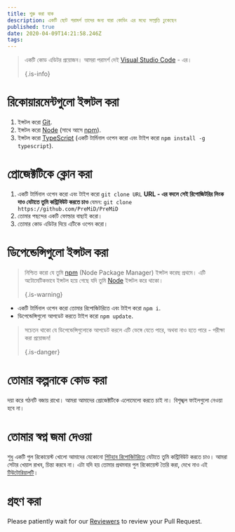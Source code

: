 ```yaml
---
title: শুরু করা যাক
description: একটি ছোট পরামর্শ তাদের জন্য যারা কোডিং এর মধ্যে সম্প্রতি ঢুকেছেন
published: true
date: 2020-04-09T14:21:58.246Z
tags:
---
```


> একটি কোড এডিটর প্রয়োজন। আমরা পরামর্শ দেই [Visual Studio Code](https://code.visualstudio.com/) - এর। 
> 
> {.is-info}

# রিকোয়ারমেন্টগুলো ইন্সটল করা
1. ইন্সটল করো [Git](https://git-scm.com/).
2. ইন্সটল করো [Node](https://nodejs.org/en/) (সাথে আসে [npm](https://www.npmjs.com/)).
3. ইন্সটল করো [TypeScript](https://www.typescriptlang.org/index.html#download-links) (একটি টার্মিনাল ওপেন করো এবং টাইপ করো `npm install -g typescript`).

# প্রোজেক্টটিকে ক্লোন করা
1. একটি টার্মিনাল ওপেন করো এবং টাইপ করো `git clone URL` **URL - এর বদলে সেই রিপোজিটরির লিংক দাও যেটাতে তুমি কন্ট্রিবিউট করতে চাও** যেমন: `git clone https://github.com/PreMiD/PreMiD`
2. তোমার পছন্দের একটি ফোল্ডার বাছাই করো।
3. তোমার কোড এডিটর দিয়ে এটিকে ওপেন করো।

# ডিপেন্ডেন্সিগুলো ইন্সটল করা
> নিশ্চিত করো যে তুমি [npm](https://www.npmjs.com/) (Node Package Manager) ইন্সটল করেছ প্রথমে। এটি অটোমেটিকভাবে ইন্সটল হয়ে গেছে যদি তুমি [Node](https://nodejs.org/en/) ইন্সটল করে থাকো। 
> 
> {.is-warning}

- একটি টার্মিনাল ওপেন করো তোমার রিপোজিটরিতে এবং টাইপ করো `npm i`.
- ডিপেন্ডেন্সিগুলো আপডেট করতে টাইপ করো `npm update`.

> সচেতন থাকো যে ডিপেন্ডেন্সিগুলোকে আপডেট করলে এটি ভেঙ্গে যেতে পারে, অথবা নাও হতে পারে - পরীক্ষা করা প্রয়োজন! 
> 
> {.is-danger}

# তোমার কল্পনাকে কোড করা
দয়া করে গঠনটি বজায় রাখো। আমরা আমাদের প্রোজেক্টটিকে এলোমেলো করতে চাই না। বিশৃঙ্খল ফাইলগুলো নেওয়া হবে না।

# তোমার স্বপ্ন জমা দেওয়া
শুধু একটি পুল রিকোয়েস্ট খোলো আমাদের যেকোনো [গিটহাব রিপোজিটরিতে](https://github.com/PreMiD/) যেটাতে তুমি কন্ট্রিবিউট করতে চাও। আমরা সেটার খেয়াল রাখব, চিন্তা করবে না। এটা যদি হয় তোমার প্রথমবার পুল রিকোয়েস্ট তৈরি করা, দেখে নাও এই [টিউটোরিয়ালটি](https://help.github.com/en/articles/creating-a-pull-request)।

# গ্রহণ করা
Please patiently wait for our [Reviewers](https://docs.premid.app/en/dev/presence/guidelines#presence-reviewers) to review your Pull Request.
